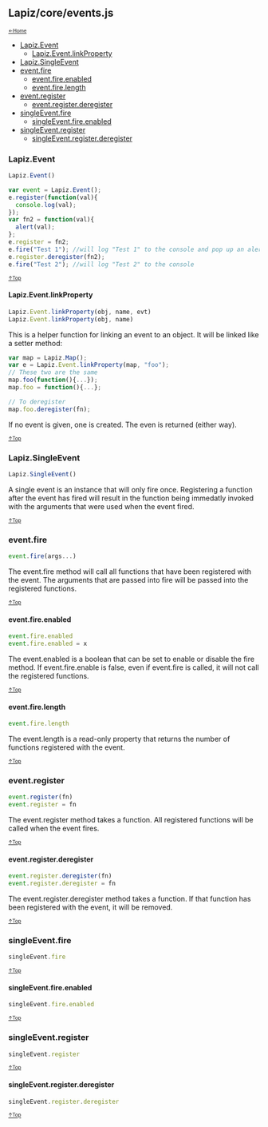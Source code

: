 ## Lapiz/core/events.js<a name="__top"></a>

<sub><sup>[&larr;Home](index.md)</sup></sub>

* [Lapiz.Event](#Lapiz.Event)
  * [Lapiz.Event.linkProperty](#Lapiz.Event.linkProperty)
* [Lapiz.SingleEvent](#Lapiz.SingleEvent)
* [event.fire](#event.fire)
  * [event.fire.enabled](#event.fire.enabled)
  * [event.fire.length](#event.fire.length)
* [event.register](#event.register)
  * [event.register.deregister](#event.register.deregister)
* [singleEvent.fire](#singleEvent.fire)
  * [singleEvent.fire.enabled](#singleEvent.fire.enabled)
* [singleEvent.register](#singleEvent.register)
  * [singleEvent.register.deregister](#singleEvent.register.deregister)

### <a name='Lapiz.Event'></a>Lapiz.Event
```javascript
Lapiz.Event()
```
```javascript
var event = Lapiz.Event();
e.register(function(val){
  console.log(val);
});
var fn2 = function(val){
  alert(val);
};
e.register = fn2;
e.fire("Test 1"); //will log "Test 1" to the console and pop up an alert
e.register.deregister(fn2);
e.fire("Test 2"); //will log "Test 2" to the console
```

<sub><sup>[&uarr;Top](#__top)</sup></sub>
#### <a name='Lapiz.Event.linkProperty'></a>Lapiz.Event.linkProperty
```javascript
Lapiz.Event.linkProperty(obj, name, evt)
Lapiz.Event.linkProperty(obj, name)
```
This is a helper function for linking an event to an object. It will be
linked like a setter method:
```javascript
var map = Lapiz.Map();
var e = Lapiz.Event.linkProperty(map, "foo");
// These two are the same
map.foo(function(){...});
map.foo = function(){...};

// To deregister
map.foo.deregister(fn);
```
If no event is given, one is created. The even is returned (either way).

<sub><sup>[&uarr;Top](#__top)</sup></sub>
### <a name='Lapiz.SingleEvent'></a>Lapiz.SingleEvent
```javascript
Lapiz.SingleEvent()
```
A single event is an instance that will only fire once. Registering a
function after the event has fired will result in the function being
immedatly invoked with the arguments that were used when the event fired.

<sub><sup>[&uarr;Top](#__top)</sup></sub>
### <a name='event.fire'></a>event.fire
```javascript
event.fire(args...)
```
The event.fire method will call all functions that have been registered
with the event. The arguments that are passed into fire will be passed
into the registered functions.

<sub><sup>[&uarr;Top](#__top)</sup></sub>
#### <a name='event.fire.enabled'></a>event.fire.enabled
```javascript
event.fire.enabled
event.fire.enabled = x
```
The event.enabled is a boolean that can be set to enable or disable the
fire method. If event.fire.enable is false, even if event.fire is called,
it will not call the registered functions.

<sub><sup>[&uarr;Top](#__top)</sup></sub>
#### <a name='event.fire.length'></a>event.fire.length
```javascript
event.fire.length
```
The event.length is a read-only property that returns the number of
functions registered with the event.

<sub><sup>[&uarr;Top](#__top)</sup></sub>
### <a name='event.register'></a>event.register
```javascript
event.register(fn)
event.register = fn
```
The event.register method takes a function. All registered functions will
be called when the event fires.

<sub><sup>[&uarr;Top](#__top)</sup></sub>
#### <a name='event.register.deregister'></a>event.register.deregister
```javascript
event.register.deregister(fn)
event.register.deregister = fn
```
The event.register.deregister method takes a function. If that function
has been registered with the event, it will be removed.

<sub><sup>[&uarr;Top](#__top)</sup></sub>
### <a name='singleEvent.fire'></a>singleEvent.fire
```javascript
singleEvent.fire
```

<sub><sup>[&uarr;Top](#__top)</sup></sub>
#### <a name='singleEvent.fire.enabled'></a>singleEvent.fire.enabled
```javascript
singleEvent.fire.enabled
```

<sub><sup>[&uarr;Top](#__top)</sup></sub>
### <a name='singleEvent.register'></a>singleEvent.register
```javascript
singleEvent.register
```

<sub><sup>[&uarr;Top](#__top)</sup></sub>
#### <a name='singleEvent.register.deregister'></a>singleEvent.register.deregister
```javascript
singleEvent.register.deregister
```

<sub><sup>[&uarr;Top](#__top)</sup></sub>